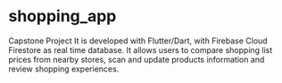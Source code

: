 # shopping_app

Capstone Project
It is developed with Flutter/Dart, with Firebase Cloud Firestore as real time database.
It allows users to compare shopping list prices from nearby stores, scan and update products information and review shopping experiences.
